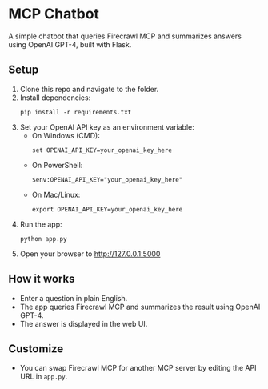 # MCP Chatbot

A simple chatbot that queries Firecrawl MCP and summarizes answers using OpenAI GPT-4, built with Flask.

## Setup

1. Clone this repo and navigate to the folder.
2. Install dependencies:
   ```
   pip install -r requirements.txt
   ```
3. Set your OpenAI API key as an environment variable:
   - On Windows (CMD):
     ```
     set OPENAI_API_KEY=your_openai_key_here
     ```
   - On PowerShell:
     ```
     $env:OPENAI_API_KEY="your_openai_key_here"
     ```
   - On Mac/Linux:
     ```
     export OPENAI_API_KEY=your_openai_key_here
     ```
4. Run the app:
   ```
   python app.py
   ```
5. Open your browser to http://127.0.0.1:5000

## How it works
- Enter a question in plain English.
- The app queries Firecrawl MCP and summarizes the result using OpenAI GPT-4.
- The answer is displayed in the web UI.

## Customize
- You can swap Firecrawl MCP for another MCP server by editing the API URL in `app.py`. 